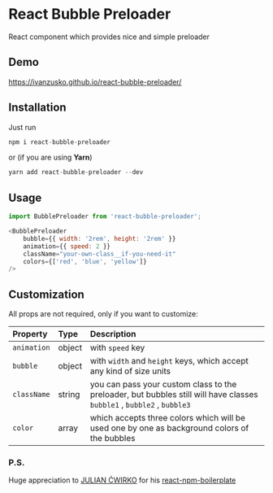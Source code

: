 # React Bubble Preloader
React component which provides nice and simple preloader

## Demo
https://ivanzusko.github.io/react-bubble-preloader/

## Installation
Just run
```javascript
npm i react-bubble-preloader
```
or (if you are using __Yarn__)
```javascript
yarn add react-bubble-preloader --dev
```

## Usage
```javascript
import BubblePreloader from 'react-bubble-preloader';

<BubblePreloader
    bubble={{ width: '2rem', height: '2rem' }}
    animation={{ speed: 2 }}
    className="your-own-class__if-you-need-it"
    colors={['red', 'blue', 'yellow']}
/>
```

## Customization
All props are not required, only if you want to customize:

Property | Type | Description
:---|:---|:---
`animation` | object | with `speed` key
`bubble` | object | with `width` and `height` keys, which accept any kind of size units
`className` | string | you can pass your custom class to the preloader, but bubbles still will have classes `bubble1` , `bubble2` , `bubble3`
`color` | array | which accepts three colors which will be used one by one as background colors of the bubbles

### P.S.
Huge appreciation to [JULIAN ĆWIRKO](http://julian.io/) for his [react-npm-boilerplate](https://github.com/juliancwirko/react-npm-boilerplate)
